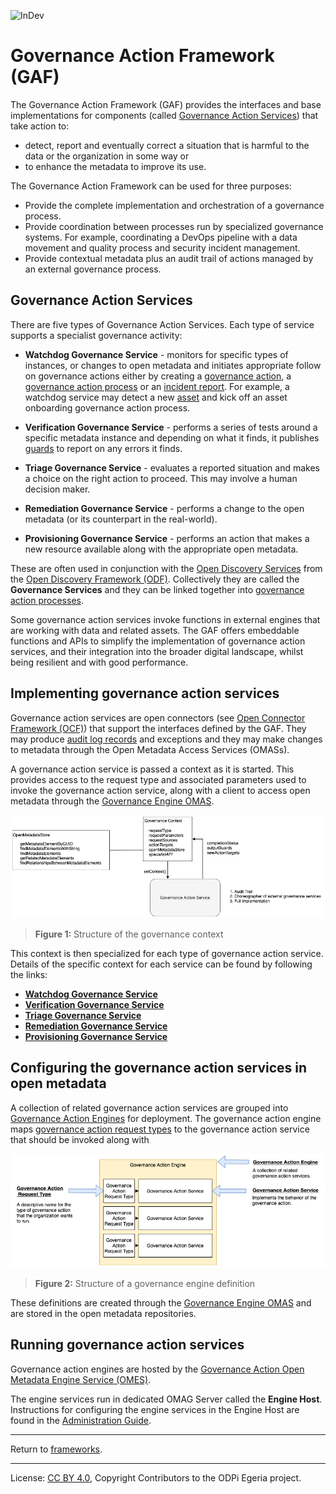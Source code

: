 <!-- SPDX-License-Identifier: CC-BY-4.0 -->
<!-- Copyright Contributors to the ODPi Egeria project. -->

![InDev](../../../open-metadata-publication/website/images/egeria-content-status-in-development.png#pagewidth)

# Governance Action Framework (GAF)
  
The Governance Action Framework (GAF) provides the interfaces
and base implementations for components (called [Governance Action Services](docs/governance-action-service.md)) that
take action to:

* detect, report and eventually correct a situation that is harmful to the data
or the organization in some way or 
* to enhance the metadata to improve its use.

The Governance Action Framework can be used for three purposes:

* Provide the complete implementation and orchestration of a governance process.
* Provide coordination between processes run by specialized governance systems.  For example, coordinating
  a DevOps pipeline with a data movement and quality process and security incident management.
* Provide contextual metadata plus an audit trail of actions managed by an external governance process.
  

## Governance Action Services

There are five types of Governance Action Services.  Each type of service supports a specialist governance activity:

* **Watchdog Governance Service** - monitors for specific types of instances, or changes to open metadata and initiates
  appropriate follow on governance actions either by creating a 
  [governance action](docs/governance-action.md), a
  [governance action process](docs/governance-action-process.md) or an [incident report](docs/incident-report.md).
  For example, a watchdog service may detect a new 
  [asset](../../access-services/docs/concepts/assets) and kick off an asset onboarding governance action process.
    
* **Verification Governance Service** - performs a series of tests around a specific metadata instance and depending on what it
  finds, it publishes [guards](docs/guard.md) to report on any errors it finds.

* **Triage Governance Service** - evaluates a reported situation and makes a choice
  on the right action to proceed.  This may involve a human decision maker.
 
* **Remediation Governance Service** - performs a change to the open metadata (or
  its counterpart in the real-world).

* **Provisioning Governance Service** - performs an action that makes a new resource available
  along with the appropriate open metadata.

These are often used in conjunction with the
[Open Discovery Services](../open-discovery-framework/docs/discovery-service.md)
from the [Open Discovery Framework (ODF)](../open-discovery-framework).
Collectively they are called the **Governance Services** and they
can be linked together into [governance action processes](docs/governance-action-process.md).

Some governance action services invoke functions in external engines that are working with data and related assets.
The GAF offers embeddable functions and APIs to simplify the implementation of governance action services,
and their integration into the broader digital landscape, 
whilst being resilient and with good performance.

## Implementing governance action services

Governance action services are open connectors
(see [Open Connector Framework (OCF)](../open-connector-framework))
that support the interfaces defined by the GAF.
They may produce [audit log records](../audit-log-framework) and exceptions
and they may make changes to metadata through the
Open Metadata Access Services (OMASs).

A governance action service is passed a context as it is started.
This provides access to the request type and associated parameters used to
invoke the governance action service, along with a client to access open metadata through
the [Governance Engine OMAS](../../access-services/governance-engine).

![Figure 1](docs/governance-context.png)
> **Figure 1:** Structure of the governance context 

This context is then specialized for each type of governance action service.
Details of the specific context for each service can be found by following the links:

* **[Watchdog Governance Service](docs/watchdog-governance-service.md)** 
* **[Verification Governance Service](docs/verification-governance-service.md)**
* **[Triage Governance Service](docs/triage-governance-service.md)**
* **[Remediation Governance Service](docs/remediation-governance-service.md)** 
* **[Provisioning Governance Service](docs/provisioning-governance-service.md)** 

## Configuring the governance action services in open metadata

A collection of related governance action services are grouped into
[Governance Action Engines](docs/governance-action-engine.md) for deployment.
The governance action engine maps [governance action request
types](docs/governance-action-request-type.md) to the 
governance action service that should be invoked along with 

![Figure 2](docs/governance-action-engine-definitions.png)
> **Figure 2:** Structure of a governance engine definition

These definitions are created through the [Governance Engine OMAS](../../access-services/governance-engine)
and are stored in the open metadata repositories.


## Running governance action services

Governance action engines are hosted by the 
[Governance Action Open Metadata Engine Service (OMES)](../../engine-services/governance-action).

The engine services run in dedicated OMAG Server called the **Engine Host**.
Instructions for configuring the engine services in the Engine Host
are found in the [Administration Guide](../../admin-services/docs/concepts/engine-host.md).

----
Return to [frameworks](..).

----
License: [CC BY 4.0](https://creativecommons.org/licenses/by/4.0/),
Copyright Contributors to the ODPi Egeria project.

